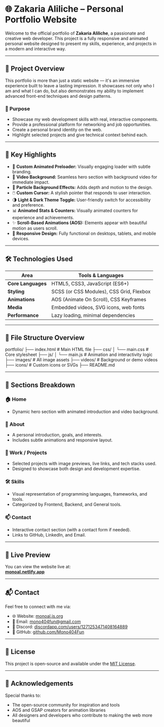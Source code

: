 # 🌐 Zakaria Aliliche – Personal Portfolio Website

Welcome to the official portfolio of **Zakaria Aliliche**, a passionate and creative web developer. This project is a fully responsive and animated personal website designed to present my skills, experience, and projects in a modern and interactive way.

---

## 🧠 Project Overview

This portfolio is more than just a static website — it's an immersive experience built to leave a lasting impression. It showcases not only who I am and what I can do, but also demonstrates my ability to implement advanced front-end techniques and design patterns.

### 🎯 Purpose

- Showcase my web development skills with real, interactive components.
- Provide a professional platform for networking and job opportunities.
- Create a personal brand identity on the web.
- Highlight selected projects and give technical context behind each.

---

## 🌟 Key Highlights

- 🔄 **Custom Animated Preloader:** Visually engaging loader with subtle branding.
- 🎥 **Video Background:** Seamless hero section with background video for immediate impact.
- 🌌 **Particle Background Effects:** Adds depth and motion to the design.
- 🖱️ **Custom Cursor:** A stylish pointer that responds to user interaction.
- 🌗 **Light & Dark Theme Toggle:** User-friendly switch for accessibility and preference.
- 📊 **Animated Stats & Counters:** Visually animated counters for experience and achievements.
- ✨ **Scroll-Based Animations (AOS):** Elements appear with beautiful motion as users scroll.
- 🎨 **Responsive Design:** Fully functional on desktops, tablets, and mobile devices.

---

## 🛠️ Technologies Used

| Area              | Tools & Languages                        |
|------------------|-------------------------------------------|
| **Core Languages** | HTML5, CSS3, JavaScript (ES6+)           |
| **Styling**        | SCSS (or CSS Modules), CSS Grid, Flexbox |
| **Animations**     | AOS (Animate On Scroll), CSS Keyframes   |
| **Media**          | Embedded videos, SVG icons, web fonts    |
| **Performance**    | Lazy loading, minimal dependencies        |

---

## 📁 File Structure Overview
portfolio/
├── index.html # Main HTML file
├── css/
│ └── main.css # Core stylesheet
├── js/
│ └── main.js # Animation and interactivity logic
├── images/ # All image assets
├── videos/ # Background or demo videos
├── icons/ # Custom icons or SVGs
├── README.md

---

## 🧩 Sections Breakdown

### 🏠 Home
- Dynamic hero section with animated introduction and video background.
  
### 🙋 About
- A personal introduction, goals, and interests.
- Includes subtle animations and responsive layout.

### 💼 Work / Projects
- Selected projects with image previews, live links, and tech stacks used.
- Designed to showcase both design and development expertise.

### 🛠️ Skills
- Visual representation of programming languages, frameworks, and tools.
- Categorized by Frontend, Backend, and General tools.

### 📫 Contact
- Interactive contact section (with a contact form if needed).
- Links to GitHub, LinkedIn, and Email.

---

## 📸 Live Preview

You can view the website live at:  
**[monoal.netlify.app](https://monoal.netlify.app)**

---

## 📬 Contact

Feel free to connect with me via:

- 🌐 Website: [monoal.js.org](https://monoal.js.org)
- 📧 Email: [mono404fun@gmail.com](mailto:mono404fun@gmail.com)
- 💼 Discord: [discordapp.com/users/1271253471408164889](https://discordapp.com/users/1271253471408164889)
- 🐙 GitHub: [github.com/Mono404Fun](https://github.com/Mono404Fun)

---

## 📄 License

This project is open-source and available under the [MIT License](LICENSE).

---

## 🙏 Acknowledgements

Special thanks to:

- The open-source community for inspiration and tools
- AOS and GSAP creators for animation libraries
- All designers and developers who contribute to making the web more beautiful
